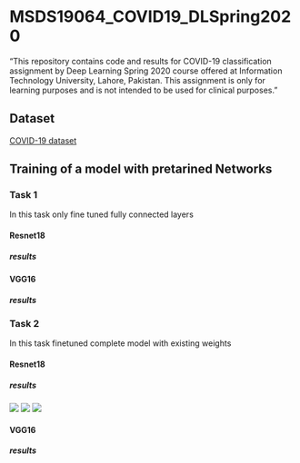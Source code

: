 # MSDS19064_COVID19_DLSpring2020
“This repository contains code and results for COVID-19 classification assignment by Deep Learning Spring 2020 course offered at Information Technology University, Lahore, Pakistan. This assignment is only for learning purposes and is not intended to be used for clinical purposes.”

## Dataset

[COVID-19 dataset](https://drive.google.com/file/d/1-HQQciKYfwAO3oH7ci6zhg45DduvkpnK/view)
## Training of a model with pretarined Networks
### Task 1
In this task only fine tuned fully connected layers
#### Resnet18
##### results

#### VGG16
##### results


### Task 2
In this task finetuned complete model with existing weights
#### Resnet18
##### results
![](figure/adapt_results_k2c.png)
![](figure/adapt_results_c2f.png)
![](figure/adapt_results_c2bdd.png)

#### VGG16
##### results

